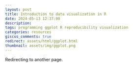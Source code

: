 ```yaml
---
layout: post
title: Introduction to data visualization in R
date: 2024-05-13 12:37:00
description:
tags: programming ggplot R reproducibility visualization
categories: resources
giscus_comments: true
redirect: assets/html/ggplot.html
thumbnail: assets/img/ggplot.png
---
```


Redirecting to another page.


